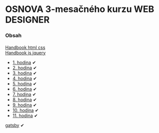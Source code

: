 # OSNOVA 3-mesačného kurzu WEB DESIGNER

### Obsah
#### 

[Handbook html css](main/html-css-handbook.pdf)<br>
[Handbook js jquery](main/jquery-handbook.pdf)<br>

<!-- 
[základ na kopírovanie po 8 hodinu rar](default.rar)<br>
[základ na kopírovanie po 8 hodinu zip](default.zip)<br>

[CSS almanac](https://css-tricks.com/almanac/)<br>
-->
- [1. hodina](main/1/intro.md) &#10004;
- [2. hodina](main/2/intro.md) &#10004;
- [3. hodina](main/3/intro.md) &#10004;
- [4. hodina](main/4/intro.md) &#10004;
- [5. hodina](main/5/intro.md) &#10004;
- [6. hodina](main/6/intro.md) &#10004;
- [7. hodina](main/7/intro.md) &#10004;
- [8. hodina](main/8/intro.md) &#10004;
- [9. hodina](main/9/intro.md) &#10004;
- [10. hodina](main/10/intro.md) &#10004;
- [11. hodina](main/11/intro.md) &#10004;


[gatsby](gatsby.zip) &#10004;